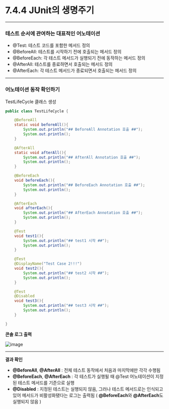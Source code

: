 # 7.4.4 JUnit의 생명주기
***
### 테스트 순서에 관여하는 대표적인 어노테이션
* @Test: 테스트 코드를 포함한 메서드 정의 
* @BeforeAll: 테스트를 시작하기 전에 호출되는 메서드 정의
* @BeforeEach: 각 테스트 메서드가 실행되기 전에 동작하는 메서드 정의
* @AfterAll: 테스트를 종료하면서 호출되는 메서드 정의
* @AfterEach: 각 테스트 메서드가 종료되면서 호출되는 메서드 정의

***
### 어노테이션 동작 확인하기
TestLifeCycle 클래스 생성
```java
public class TestLifeCycle {

    @BeforeAll
    static void beforeAll(){
        System.out.println("## BeforeAll Annotation 호출 ##");
        System.out.println();
    }

    @AfterAll
    static void afterAll(){
        System.out.println("## AfterAll Annotation 호출 ##");
        System.out.println();
    }

    @BeforeEach
    void beforeEach(){
        System.out.println("## BeforeEach Annotation 호출 ##");
        System.out.println();
    }

    @AfterEach
    void afterEach(){
        System.out.println("## AfterEach Annotation 호출 ##");
        System.out.println();
    }

    @Test
    void test1(){
        System.out.println("## test1 시작 ##");
        System.out.println();
    }

    @Test
    @DisplayName("Test Case 2!!!")
    void test2(){
        System.out.println("## test2 시작 ##");
        System.out.println();
    }

    @Test
    @Disabled
    void test3(){
        System.out.println("## test3 시작 ##");
        System.out.println();
    }

}
```
**콘솔 로그 출력**

![image](https://user-images.githubusercontent.com/105872347/227004328-f2ae8a51-cdb0-4c1f-8a10-bc0fa73eb26d.png)
***
**결과 확인**
* **@BeforeAll**, **@AfterAll** : 전체 테스트 동작에서 처음과 마지막에만 각각 수행됨
* **@BeforeEach**, **@AfterEach** : 각 테스트가 실행될 때 @Test 어노테이션이 지정된 테스트 메서드를 기준으로 실행
* **@Disabled** : 지정된 테스트는 실행되지 않음, 그러나 테스트 메서드로는 인식되고 있어 메서드가 비활성화됐다는 로그는 출력됨 
( **@BeforeEach**와 **@AfterEach**도 실행되지 않음 )
    
